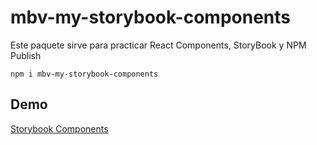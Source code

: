 # mbv-my-storybook-components

Este paquete sirve para practicar React Components, StoryBook y NPM Publish

```
npm i mbv-my-storybook-components
```

## Demo

[Storybook Components](https://melanivila.github.io/storybook-components/)
